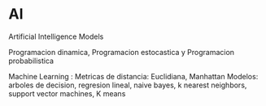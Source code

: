 # AI
Artificial Intelligence Models

Programacion dinamica, Programacion estocastica y Programacion probabilistica

Machine Learning :
Metricas de distancia: Euclidiana, Manhattan 
Modelos: arboles de decision, regresion lineal, naive bayes, k nearest neighbors, support vector machines, K means 

